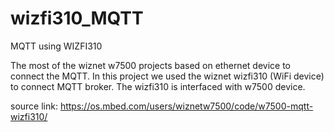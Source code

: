 # wizfi310_MQTT
MQTT using  WIZFI310

The most of the wiznet w7500 projects based on ethernet device to connect the MQTT.
In this project we used the wiznet wizfi310 (WiFi device) to connect MQTT broker.
The wizfi310 is interfaced with w7500 device.


source link: https://os.mbed.com/users/wiznetw7500/code/w7500-mqtt-wizfi310/
